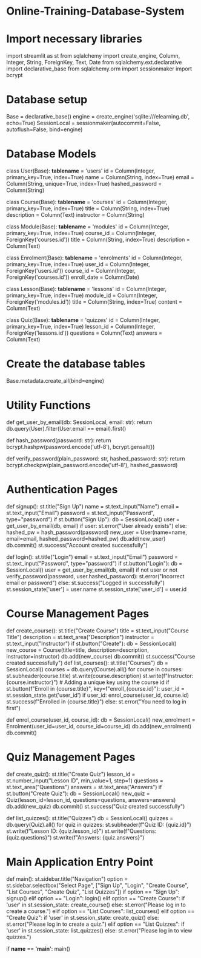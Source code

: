 # Online-Training-Database-System
# Import necessary libraries
import streamlit as st
from sqlalchemy import create_engine, Column, Integer, String, ForeignKey, Text, Date
from sqlalchemy.ext.declarative import declarative_base
from sqlalchemy.orm import sessionmaker
import bcrypt

# Database setup
Base = declarative_base()
engine = create_engine('sqlite:///elearning.db', echo=True)
SessionLocal = sessionmaker(autocommit=False, autoflush=False, bind=engine)

# Database Models
class User(Base):
    __tablename__ = 'users'
    id = Column(Integer, primary_key=True, index=True)
    name = Column(String, index=True)
    email = Column(String, unique=True, index=True)
    hashed_password = Column(String)

class Course(Base):
    __tablename__ = 'courses'
    id = Column(Integer, primary_key=True, index=True)
    title = Column(String, index=True)
    description = Column(Text)
    instructor = Column(String)

class Module(Base):
    __tablename__ = 'modules'
    id = Column(Integer, primary_key=True, index=True)
    course_id = Column(Integer, ForeignKey('courses.id'))
    title = Column(String, index=True)
    description = Column(Text)

class Enrolment(Base):
    __tablename__ = 'enrolments'
    id = Column(Integer, primary_key=True, index=True)
    user_id = Column(Integer, ForeignKey('users.id'))
    course_id = Column(Integer, ForeignKey('courses.id'))
    enroll_date = Column(Date)

class Lesson(Base):
    __tablename__ = 'lessons'
    id = Column(Integer, primary_key=True, index=True)
    module_id = Column(Integer, ForeignKey('modules.id'))
    title = Column(String, index=True)
    content = Column(Text)

class Quiz(Base):
    __tablename__ = 'quizzes'
    id = Column(Integer, primary_key=True, index=True)
    lesson_id = Column(Integer, ForeignKey('lessons.id'))
    questions = Column(Text)
    answers = Column(Text)

# Create the database tables
Base.metadata.create_all(bind=engine)

# Utility Functions
def get_user_by_email(db: SessionLocal, email: str):
    return db.query(User).filter(User.email == email).first()

def hash_password(password: str):
    return bcrypt.hashpw(password.encode('utf-8'), bcrypt.gensalt())

def verify_password(plain_password: str, hashed_password: str):
    return bcrypt.checkpw(plain_password.encode('utf-8'), hashed_password)

# Authentication Pages
def signup():
    st.title("Sign Up")
    name = st.text_input("Name")
    email = st.text_input("Email")
    password = st.text_input("Password", type="password")
    if st.button("Sign Up"):
        db = SessionLocal()
        user = get_user_by_email(db, email)
        if user:
            st.error("User already exists")
        else:
            hashed_pw = hash_password(password)
            new_user = User(name=name, email=email, hashed_password=hashed_pw)
            db.add(new_user)
            db.commit()
            st.success("Account created successfully")

def login():
    st.title("Login")
    email = st.text_input("Email")
    password = st.text_input("Password", type="password")
    if st.button("Login"):
        db = SessionLocal()
        user = get_user_by_email(db, email)
        if not user or not verify_password(password, user.hashed_password):
            st.error("Incorrect email or password")
        else:
            st.success("Logged in successfully")
            st.session_state['user'] = user.name
            st.session_state['user_id'] = user.id

# Course Management Pages
def create_course():
    st.title("Create Course")
    title = st.text_input("Course Title")
    description = st.text_area("Description")
    instructor = st.text_input("Instructor")
    if st.button("Create"):
        db = SessionLocal()
        new_course = Course(title=title, description=description, instructor=instructor)
        db.add(new_course)
        db.commit()
        st.success("Course created successfully")
def list_courses():
    st.title("Courses")
    db = SessionLocal()
    courses = db.query(Course).all()
    for course in courses:
        st.subheader(course.title)
        st.write(course.description)
        st.write(f"Instructor: {course.instructor}")
        # Adding a unique key using the course id
        if st.button(f"Enroll in {course.title}", key=f"enroll_{course.id}"):
            user_id = st.session_state.get('user_id')
            if user_id:
                enrol_course(user_id, course.id)
                st.success(f"Enrolled in {course.title}")
            else:
                st.error("You need to log in first")


def enrol_course(user_id, course_id):
    db = SessionLocal()
    new_enrolment = Enrolment(user_id=user_id, course_id=course_id)
    db.add(new_enrolment)
    db.commit()

# Quiz Management Pages
def create_quiz():
    st.title("Create Quiz")
    lesson_id = st.number_input("Lesson ID", min_value=1, step=1)
    questions = st.text_area("Questions")
    answers = st.text_area("Answers")
    if st.button("Create Quiz"):
        db = SessionLocal()
        new_quiz = Quiz(lesson_id=lesson_id, questions=questions, answers=answers)
        db.add(new_quiz)
        db.commit()
        st.success("Quiz created successfully")

def list_quizzes():
    st.title("Quizzes")
    db = SessionLocal()
    quizzes = db.query(Quiz).all()
    for quiz in quizzes:
        st.subheader(f"Quiz ID: {quiz.id}")
        st.write(f"Lesson ID: {quiz.lesson_id}")
        st.write(f"Questions: {quiz.questions}")
        st.write(f"Answers: {quiz.answers}")

# Main Application Entry Point
def main():
    st.sidebar.title("Navigation")
    option = st.sidebar.selectbox("Select Page", ["Sign Up", "Login", "Create Course", "List Courses", "Create Quiz", "List Quizzes"])
    if option == "Sign Up":
        signup()
    elif option == "Login":
        login()
    elif option == "Create Course":
        if 'user' in st.session_state:
            create_course()
        else:
            st.error("Please log in to create a course.")
    elif option == "List Courses":
        list_courses()
    elif option == "Create Quiz":
        if 'user' in st.session_state:
            create_quiz()
        else:
            st.error("Please log in to create a quiz.")
    elif option == "List Quizzes":
        if 'user' in st.session_state:
            list_quizzes()
        else:
            st.error("Please log in to view quizzes.")

if __name__ == '__main__':
    main()
